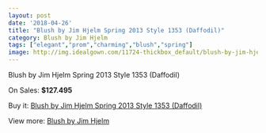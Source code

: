 ```yaml
---
layout: post
date: '2018-04-26'
title: "Blush by Jim Hjelm Spring 2013 Style 1353 (Daffodil)"
category: Blush by Jim Hjelm
tags: ["elegant","prom","charming","blush","spring"]
image: http://img.idealgown.com/11724-thickbox_default/blush-by-jim-hjelm-spring-2013-style-1353-daffodil.jpg
---
```

Blush by Jim Hjelm Spring 2013 Style 1353 (Daffodil)

On Sales: **$127.495**
<a href="https://www.idealgown.com/en/blush-by-jim-hjelm/4764-blush-by-jim-hjelm-spring-2013-style-1353-daffodil.html"><amp-img layout="responsive" width="600" height="600" src="//img.idealgown.com/11724-thickbox_default/blush-by-jim-hjelm-spring-2013-style-1353-daffodil.jpg" alt="Blush by Jim Hjelm Spring 2013 Style 1353 (Daffodil) 0" /></a>
<a href="https://www.idealgown.com/en/blush-by-jim-hjelm/4764-blush-by-jim-hjelm-spring-2013-style-1353-daffodil.html"><amp-img layout="responsive" width="600" height="600" src="//img.idealgown.com/11726-thickbox_default/blush-by-jim-hjelm-spring-2013-style-1353-daffodil.jpg" alt="Blush by Jim Hjelm Spring 2013 Style 1353 (Daffodil) 1" /></a>
<a href="https://www.idealgown.com/en/blush-by-jim-hjelm/4764-blush-by-jim-hjelm-spring-2013-style-1353-daffodil.html"><amp-img layout="responsive" width="600" height="600" src="//img.idealgown.com/11725-thickbox_default/blush-by-jim-hjelm-spring-2013-style-1353-daffodil.jpg" alt="Blush by Jim Hjelm Spring 2013 Style 1353 (Daffodil) 2" /></a>

Buy it: [Blush by Jim Hjelm Spring 2013 Style 1353 (Daffodil)](https://www.idealgown.com/en/blush-by-jim-hjelm/4764-blush-by-jim-hjelm-spring-2013-style-1353-daffodil.html "Blush by Jim Hjelm Spring 2013 Style 1353 (Daffodil)")

View more: [Blush by Jim Hjelm](https://www.idealgown.com/en/58-blush-by-jim-hjelm "Blush by Jim Hjelm")